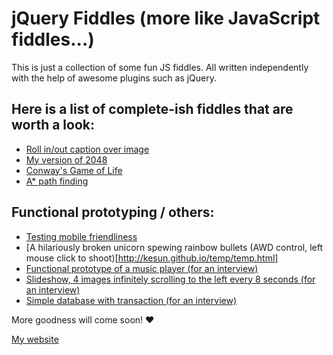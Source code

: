 jQuery Fiddles (more like JavaScript fiddles...)
==

This is just a collection of some fun JS fiddles. All written independently with the help of awesome plugins such as jQuery.


## Here is a list of complete-ish fiddles that are worth a look:

* [Roll in/out caption over image](http://kesun.github.io/roll-in-out-caption-box/roll-in-out-caption-box.html "Roll in/out caption over image") <br>
* [My version of 2048](http://kesun.github.io/2048-my-version/2048-my-version.html "My version of 2048") <br>
* [Conway's Game of Life](http://kesun.github.io/conways-game-of-life/conways-game-of-life.html "Conway's Game of Life")<br>
* [A* path finding](http://kesun.github.io/a-star-path-algo/a-star-path-algo.html "A* path finding")<br>

## Functional prototyping / others:

* [Testing mobile friendliness](http://konishi.graphics/marco/)<br>
* [A hilariously broken unicorn spewing rainbow bullets (AWD control, left mouse click to shoot)[http://kesun.github.io/temp/temp.html]
* [Functional prototype of a music player (for an interview)](http://konishi.graphics/mp/)<br>
* [Slideshow, 4 images infinitely scrolling to the left every 8 seconds (for an interview)](http://konishi.graphics/slideshow/)<br>
* [Simple database with transaction (for an interview)](https://gist.github.com/kesun/e16389d5b20497249f74)<br>


More goodness will come soon! ♥

[My website](http://kesun.ca "Clickie ♥")
